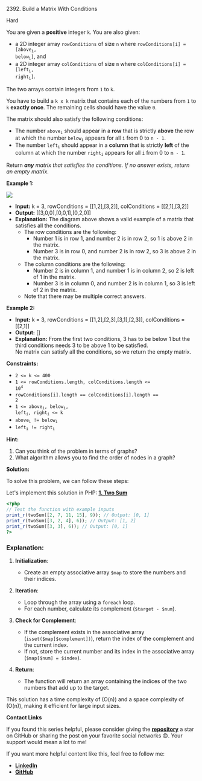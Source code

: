 2392\. Build a Matrix With Conditions

Hard

You are given a **positive** integer `k`. You are also given:

- a 2D integer array `rowConditions` of size `n` where <code>rowConditions[i] = [above<sub>i</sub>, below<sub>i</sub>]</code>, and
- a 2D integer array `colConditions` of size `m` where <code>colConditions[i] = [left<sub>i</sub>, right<sub>i</sub>]</code>.

The two arrays contain integers from `1` to `k`.

You have to build a `k x k` matrix that contains each of the numbers from `1` to `k` **exactly once**. The remaining cells should have the value `0`.

The matrix should also satisfy the following conditions:

- The number <code>above<sub>i</sub></code> should appear in a **row** that is strictly **above** the row at which the number <code>below<sub>i</sub></code> appears for all `i` from 0 to `n - 1`.
- The number <code>left<sub>i</sub></code> should appear in a **column** that is strictly **left** of the column at which the number <code>right<sub>i</sub></code> appears for all `i` from 0 to `m - 1`.

Return _**any** matrix that satisfies the conditions. If no answer exists, return an empty matrix_.

**Example 1:**

![](https://assets.leetcode.com/uploads/2022/07/06/gridosdrawio.png)

- **Input:** k = 3, rowConditions = [[1,2],[3,2]], colConditions = [[2,1],[3,2]]
- **Output:** [[3,0,0],[0,0,1],[0,2,0]]
- **Explanation:** The diagram above shows a valid example of a matrix that satisfies all the conditions.
  - The row conditions are the following:
    - Number 1 is in row 1, and number 2 is in row 2, so 1 is above 2 in the matrix.
    - Number 3 is in row 0, and number 2 is in row 2, so 3 is above 2 in the matrix.
  - The column conditions are the following:
    - Number 2 is in column 1, and number 1 is in column 2, so 2 is left of 1 in the matrix.
    - Number 3 is in column 0, and number 2 is in column 1, so 3 is left of 2 in the matrix.
  - Note that there may be multiple correct answers.

**Example 2:**

- **Input:** k = 3, rowConditions = [[1,2],[2,3],[3,1],[2,3]], colConditions = [[2,1]]
- **Output:** []
- **Explanation:** From the first two conditions, 3 has to be below 1 but the third conditions needs 3 to be above 1 to be satisfied.\
  No matrix can satisfy all the conditions, so we return the empty matrix.

**Constraints:**

- <code>2 <= k <= 400</code>
- <code>1 <= rowConditions.length, colConditions.length <= 10<sup>4</sup></code>
- <code>rowConditions[i].length == colConditions[i].length == 2</code>
- <code>1 <= above<sub>i</sub>, below<sub>i</sub>, left<sub>i</sub>, right<sub>i</sub> <= k</code>
- <code>above<sub>i</sub> != below<sub>i</sub></code>
- <code>left<sub>i</sub> != right<sub>i</sub></code>

**Hint:**
1. Can you think of the problem in terms of graphs?
2. What algorithm allows you to find the order of nodes in a graph?



**Solution:**


To solve this problem, we can follow these steps:

Let's implement this solution in PHP: **[1. Two Sum](https://github.com/mah-shamim/leet-code-in-php/tree/main/algorithms/000001-two-sum/solution.php)**

```php
<?php
// Test the function with example inputs
print_r(twoSum([2, 7, 11, 15], 9)); // Output: [0, 1]
print_r(twoSum([3, 2, 4], 6)); // Output: [1, 2]
print_r(twoSum([3, 3], 6)); // Output: [0, 1]
?>
```

### Explanation:

1. **Initialization**:
    - Create an empty associative array `$map` to store the numbers and their indices.

2. **Iteration**:
    - Loop through the array using a `foreach` loop.
    - For each number, calculate its complement (`$target - $num`).

3. **Check for Complement**:
    - If the complement exists in the associative array (`isset($map[$complement])`), return the index of the complement and the current index.
    - If not, store the current number and its index in the associative array (`$map[$num] = $index`).

4. **Return**:
    - The function will return an array containing the indices of the two numbers that add up to the target.

This solution has a time complexity of \(O(n)\) and a space complexity of \(O(n)\), making it efficient for large input sizes.

**Contact Links**

If you found this series helpful, please consider giving the **[repository](https://github.com/mah-shamim/leet-code-in-php)** a star on GitHub or sharing the post on your favorite social networks 😍. Your support would mean a lot to me!

If you want more helpful content like this, feel free to follow me:

- **[LinkedIn](https://www.linkedin.com/in/arifulhaque/)**
- **[GitHub](https://github.com/mah-shamim)**
